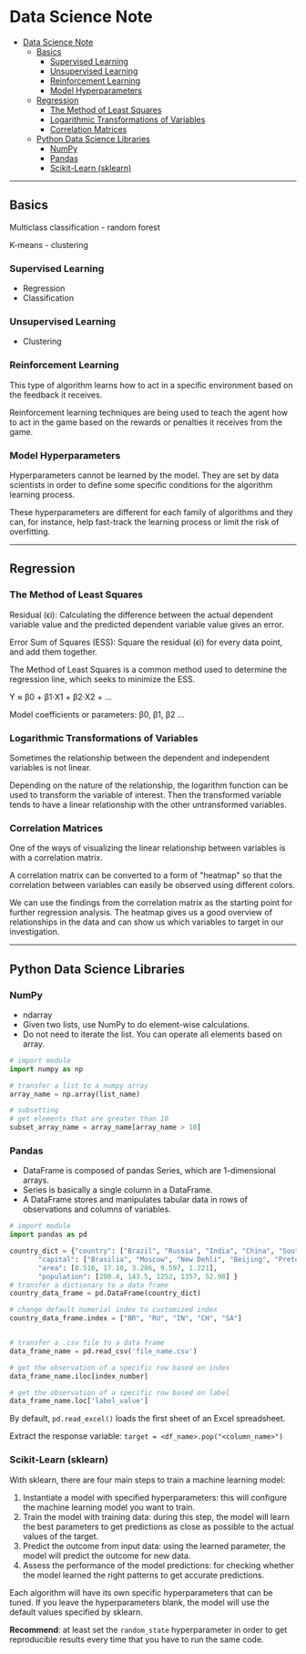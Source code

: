 # Data Science Note

- [Data Science Note](#data-science-note)
  - [Basics](#basics)
    - [Supervised Learning](#supervised-learning)
    - [Unsupervised Learning](#unsupervised-learning)
    - [Reinforcement Learning](#reinforcement-learning)
    - [Model Hyperparameters](#model-hyperparameters)
  - [Regression](#regression)
    - [The Method of Least Squares](#the-method-of-least-squares)
    - [Logarithmic Transformations of Variables](#logarithmic-transformations-of-variables)
    - [Correlation Matrices](#correlation-matrices)
  - [Python Data Science Libraries](#python-data-science-libraries)
    - [NumPy](#numpy)
    - [Pandas](#pandas)
    - [Scikit-Learn (sklearn)](#scikit-learn-sklearn)

---

## Basics

Multiclass classification - random forest

K-means - clustering 

### Supervised Learning 

- Regression 
- Classification

### Unsupervised Learning

- Clustering 

### Reinforcement Learning

This type of algorithm learns how to act in a specific environment based on the feedback it receives.

Reinforcement learning techniques are being used to teach the agent how to act in the game based on the rewards or penalties it receives from the game.

### Model Hyperparameters

Hyperparameters cannot be learned by the model. They are set by data scientists in order to define some specific conditions for the algorithm learning process. 

These hyperparameters are different for each family of algorithms and they can, for instance, help fast-track the learning process or limit the risk of overfitting.

---

## Regression

### The Method of Least Squares

Residual (ϵi): Calculating the difference between the actual dependent variable value and the predicted dependent variable value gives an error. 

Error Sum of Squares (ESS): Square the residual (ϵi) for every data point, and add them together.

The Method of Least Squares is a common method used to determine the regression line, which seeks to minimize the ESS.

Y ≈ β0 + β1·X1 + β2·X2 + ...

Model coefficients or parameters: β0, β1, β2 ...

### Logarithmic Transformations of Variables

Sometimes the relationship between the dependent and independent variables is not linear.

Depending on the nature of the relationship, the logarithm function can be used to transform the variable of interest. Then the transformed variable tends to have a linear relationship with the other untransformed variables.

### Correlation Matrices

One of the ways of visualizing the linear relationship between variables is with a correlation matrix.

A correlation matrix can be converted to a form of "heatmap" so that the correlation between variables can easily be observed using different colors.

We can use the findings from the correlation matrix as the starting point for further regression analysis. The heatmap gives us a good overview of relationships in the data and can show us which variables to target in our investigation.

---

## Python Data Science Libraries 

### NumPy

- ndarray
- Given two lists, use NumPy to do element-wise calculations. 
- Do not need to iterate the list. You can operate all elements based on array.

```python
# import module
import numpy as np

# transfer a list to a numpy array 
array_name = np.array(list_name)

# subsetting 
# get elements that are greater than 10 
subset_array_name = array_name[array_name > 10]
```

### Pandas 

- DataFrame is composed of pandas Series, which are 1-dimensional arrays.
- Series is basically a single column in a DataFrame. 
- A DataFrame stores and manipulates tabular data in rows of observations and columns of variables.

```python
# import module 
import pandas as pd

country_dict = {"country": ["Brazil", "Russia", "India", "China", "South Africa"],
       "capital": ["Brasilia", "Moscow", "New Dehli", "Beijing", "Pretoria"],
       "area": [8.516, 17.10, 3.286, 9.597, 1.221],
       "population": [200.4, 143.5, 1252, 1357, 52.98] }
# transfer a dictionary to a data frame
country_data_frame = pd.DataFrame(country_dict)

# change default numerial index to customized index 
country_data_frame.index = ["BR", "RU", "IN", "CH", "SA"]


# transfer a .csv file to a data frame 
data_frame_name = pd.read_csv('file_name.csv')

# get the observation of a specific row based on index
data_frame_name.iloc[index_number]

# get the observation of a specific row based on label
data_frame_name.loc['label_value']
```

By default, `pd.read_excel()` loads the first sheet of an Excel spreadsheet.

Extract the response variable: `target = <df_name>.pop("<column_name>")`

### Scikit-Learn (sklearn)

With sklearn, there are four main steps to train a machine learning model: 

1. Instantiate a model with specified hyperparameters: this will configure the machine learning model you want to train.
2. Train the model with training data: during this step, the model will learn the best parameters to get predictions as close as possible to the actual values of the target.
3. Predict the outcome from input data: using the learned parameter, the model will predict the outcome for new data.
4. Assess the performance of the model predictions: for checking whether the model learned the right patterns to get accurate predictions.

Each algorithm will have its own specific hyperparameters that can be tuned. If you leave the hyperparameters blank, the model will use the default values specified by sklearn.

**Recommend**: at least set the `random_state` hyperparameter in order to get reproducible results every time that you have to run the same code.